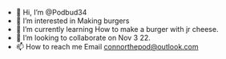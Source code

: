 - 👋 Hi, I’m @Podbud34
- 👀 I’m interested in Making burgers
- 🌱 I’m currently learning How to make a burger with jr cheese.
- 💞️ I’m looking to collaborate on Nov 3 22.
- 📫 How to reach me Email connorthepod@outlook.com

<!---
Podbud34/Podbud34 is a ✨ special ✨ repository because its `README.md` (this file) appears on your GitHub profile.
You can click the Preview link to take a look at your changes.
--->
